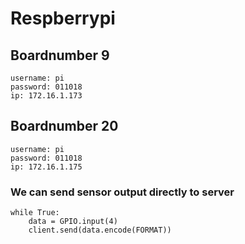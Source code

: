 # Respberrypi
## Boardnumber 9
```
username: pi
password: 011018
ip: 172.16.1.173

```


## Boardnumber 20
```
username: pi
password: 011018
ip: 172.16.1.175

```

### We can send sensor output directly to server

```
while True:
    data = GPIO.input(4)
    client.send(data.encode(FORMAT))

```